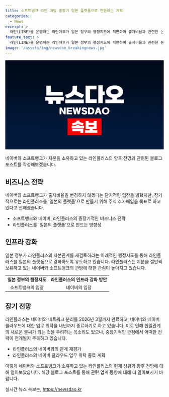 ```yaml
---
title: 소프트뱅크 라인 매입 중장기 일본 플랫폼으로 전환하는 계획
categories:
  - News
excerpt: >
  라인(LINE)을 운영하는 라인야후가 일본 정부의 행정지도에 직면하며 출자비율과 관련한 논의가 뜨거운 상황이다. 소프트뱅크와 네이버가 출자비율 변경을 논의하지만 현재 움직일 수 없다고 전했으며, 일본 정부는 한일관계의 새로운 불씨가 될 우려를 품고 있다. 이에 따라 일본의 플랫폼으로 만들 방침에 변함이 없는 라인야후는 한일 관계와 기업 경영 측면에서 주목받고 있다.
feature_text: >
  라인(LINE)을 운영하는 라인야후가 일본 정부의 행정지도에 직면하며 출자비율과 관련한 논의가 뜨거운 상황이다. 소프트뱅크와 네이버가 출자비율 변경을 논의하지만 현재 움직일 수 없다고 전했으며, 일본 정부는 한일관계의 새로운 불씨가 될 우려를 품고 있다. 이에 따라 일본의 플랫폼으로 만들 방침에 변함이 없는 라인야후는 한일 관계와 기업 경영 측면에서 주목받고 있다.
image: '/assets/img/newsdao_breakingnews.jpg'
---
```


<p><img src="/assets/img/newsdao_breakingnews.jpg" alt="ranknews 속보" /></p>

<p>네이버와 소프트뱅크가 지분을 소유하고 있는 라인플러스의 향후 전망과 관련된 블로그 포스트를 작성해보겠습니다.</p>

<h2 data-ke-size="size26">비즈니스 전략</h2>

<p data-ke-size="size16">네이버와 소프트뱅크가 출자비율을 변경하지 않겠다는 단기적인 입장을 밝혔지만, 장기적으로는 라인플러스를 '일본의 플랫폼'으로 만들기 위해 주식 추가매입을 목표로 하고 있다고 전해졌습니다.</p>

<ul>
<li>소프트뱅크와 네이버, 라인플러스의 중장기적인 비즈니스 전략</li>
<li>라인플러스를 '일본의 플랫폼'으로 만드는 방향성</li>
</ul>

<h2 data-ke-size="size26">인프라 강화</h2>

<p data-ke-size="size16">일본 정부가 라인플러스의 자본관계를 재검토하라는 이례적인 행정지도를 통해 라인플러스를 일본의 플랫폼으로 강화하도록 유도하고 있습니다. 라인플러스는 지분을 절반씩 보유하고 있는 네이버와 소프트뱅크의 관망에 대한 관심이 높아지고 있습니다.</p>

<table>
<tr>
<td style="text-align: center; height: 17px;"><b>일본 정부의 행정지도</b></td>
<td style="text-align: center; height: 17px;"><b>라인플러스의 인프라 강화 방안</b></td>
</tr>
<tr>
<td style="text-align: center; height: 17px;">소프트뱅크의 입장</td>
<td style="text-align: center; height: 17px;">네이버의 입장</td>
</tr>
</table>

<h2 data-ke-size="size26">장기 전망</h2>

<p data-ke-size="size16">라인플러스는 네이버와 네트워크 분리를 2026년 3월까지 완료하고, 네이버와 네이버 클라우드에 대한 업무 위탁을 내년까지 종료하기로 하고 있습니다. 이로 인해 한일관계의 새로운 불씨가 되는 것을 우려하는 목소리도 있으나, 중장기적인 관점에서 어떠한 전략이 전개될지 주목하고 있습니다.</p>

<ul>
<li>라인플러스의 네이버와의 관계 재평가</li>
<li>라인플러스의 네이버 클라우드 업무 위탁 종료 계획</li>
</ul>

<p>이렇게 네이버와 소프트뱅크가 소유하고 있는 라인플러스의 현재 상황과 향후 전망에 대해 알아보았습니다. 해당 블로그 포스트를 통해 관련 업계 동향에 대해 더 알아보시기 바랍니다.</p>
실시간 뉴스 속보는, <a href="https://newsdao.kr" rel="dofollow">https://newsdao.kr</a>


